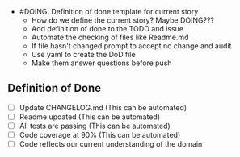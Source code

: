 - #DOING: Definition of done template for current story
  - How do we define the current story?  Maybe DOING???
  - Add definition of done to the TODO and issue
  - Automate the checking of files like Readme.md
  - If file hasn't changed prompt to accept no change and audit
  - Use yaml to create the DoD file
  - Make them answer questions before push

Definition of Done
----
- [ ] Update CHANGELOG.md (This can be automated)
- [ ] Readme updated (This can be automated)
- [ ] All tests are passing (This can be automated)
- [ ] Code coverage at 90% (This can be automated)
- [ ] Code reflects our current understanding of the domain

